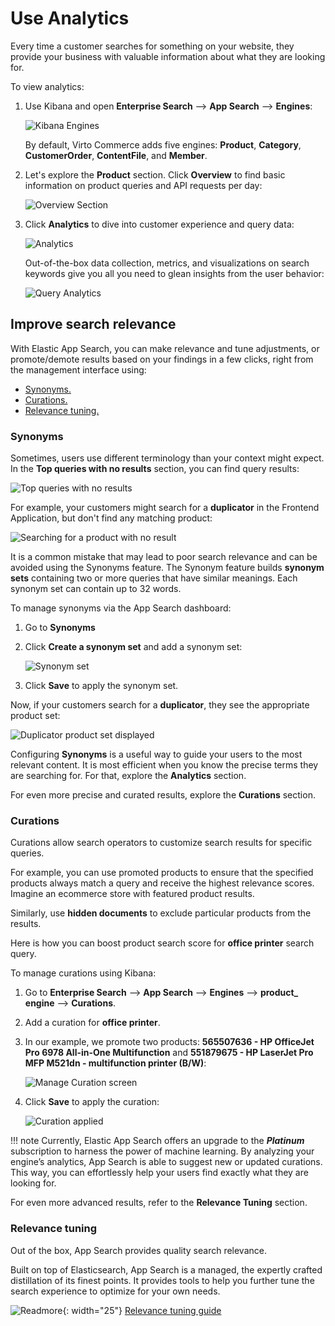 # Use Analytics

Every time a customer searches for something on your website, they provide your business with valuable information about what they are looking for.

To view analytics:

1. Use Kibana and open  **Enterprise Search**  -->  **App Search**  -->  **Engines**:

	![Kibana Engines](media/kibana-engines.png)

	By default, Virto Commerce adds five engines: **Product**, **Category**, **CustomerOrder**, **ContentFile**, and **Member**.

1. Let's explore the **Product** section. Click **Overview** to find basic information on product queries and API requests per day:

	![Overview Section](media/overview-section.png)

1. Click **Analytics** to dive into customer experience and query data: 

	![Analytics](media/analytics.png)

	Out-of-the-box data collection, metrics, and visualizations on search keywords give you all you need to glean insights from the user behavior:

	![Query Analytics](media/query-analytics.png)

## Improve search relevance

With Elastic App Search, you can make relevance and tune adjustments, or promote/demote results based on your findings in a few clicks, right from the management interface using:

*  [Synonyms.](elastic-app-search-overview.md#synonyms)
*  [Curations.](elastic-app-search-overview.md#curations)
*  [Relevance tuning.](elastic-app-search-overview.md#relevance-tuning)

### Synonyms

Sometimes, users use different terminology than your context might expect. In the **Top queries with no results** section, you can find query results:

![Top queries with no results](media/top-queries-no-results.png)

For example, your customers might search for a **duplicator** in the Frontend Application, but don't find any matching product:

![Searching for a product with no result](media/searching-for-duplicator.png)

It is a common mistake that may lead to poor search relevance and can be avoided using the Synonyms feature. The Synonym feature builds  **synonym sets** containing two or more queries that have similar meanings. Each synonym set can contain up to 32 words. 

To manage synonyms via the App Search dashboard:

1. Go to **Synonyms**
1. Click  **Create a synonym set** and add a synonym set:

	![Synonym set](media/synonym-set.png)

1. Click **Save** to apply the synonym set.

Now, if your customers search for a **duplicator**, they see the appropriate product set:

![Duplicator product set displayed](media/duplicator-product-set.png)

Configuring  **Synonyms**  is a useful way to guide your users to the most relevant content. It is most efficient when you know the precise terms they are searching for. For that, explore the **Analytics** section.

For even more precise and curated results, explore the **Curations** section.

### Curations

Curations allow search operators to customize search results for specific queries.

For example, you can use promoted products to ensure that the specified products always match a query and receive the highest relevance scores. Imagine an ecommerce store with featured product results.

Similarly, use **hidden documents** to exclude particular products from the results.

Here is how you can boost product search score for **office printer** search query.

To manage curations using Kibana:

1. Go to  **Enterprise Search** --> **App Search** --> **Engines** --> **product_  engine** --> **Curations**.
1. Add a curation for **office printer**.
1. In our example, we promote two products: **565507636 - HP OfficeJet Pro 6978 All-in-One Multifunction** and **551879675 - HP LaserJet Pro MFP M521dn - multifunction printer (B/W)**:

	![Manage Curation screen](media/manage-curation-screen.png)

1. Click **Save** to apply the curation:

	![Curation applied](media/curation-applied.png)

!!! note
	Currently, Elastic App Search offers an upgrade to the ***Platinum*** subscription to harness the power of machine learning. By analyzing your engine’s analytics, App Search is able to suggest new or updated curations. This way, you can effortlessly help your users find exactly what they are looking for.

For even more advanced results, refer to the **Relevance Tuning** section.

### Relevance tuning

Out of the box, App Search provides quality search relevance.

Built on top of Elasticsearch, App Search is a managed, the expertly crafted distillation of its finest points. It provides tools to help you further tune the search experience to optimize for your own needs.

![Readmore](media/readmore.png){: width="25"} [Relevance tuning guide](https://www.elastic.co/guide/en/app-search/8.3/relevance-tuning-guide.html)
